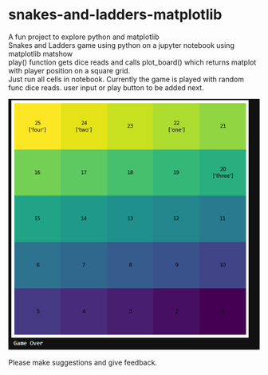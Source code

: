 # snakes-and-ladders-matplotlib  
A fun project to explore python and matplotlib  
Snakes and Ladders game using python on a jupyter notebook using matplotlib matshow    
play() function gets dice reads and calls plot_board() which returns matplot with player position on a square grid.  
Just run all cells in notebook. Currently the game is played with random func dice reads. user input or play button to be added next.  
  
![alt text](https://github.com/bluelostboi/snakes-and-ladders-matplotlib/blob/main/Capture.PNG?raw=true)


  Please make suggestions and give feedback.
